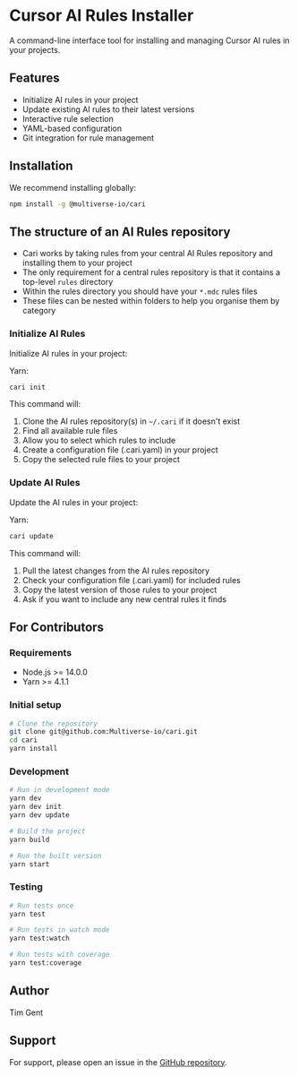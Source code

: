 # Cursor AI Rules Installer

A command-line interface tool for installing and managing Cursor AI rules in your projects.

## Features

- Initialize AI rules in your project
- Update existing AI rules to their latest versions
- Interactive rule selection
- YAML-based configuration
- Git integration for rule management

## Installation

We recommend installing globally:

```bash
npm install -g @multiverse-io/cari
```

## The structure of an AI Rules repository

- Cari works by taking rules from your central AI Rules repository and installing them to your project
- The only requirement for a central rules repository is that it contains a top-level `rules` directory
- Within the rules directory you should have your `*.mdc` rules files
- These files can be nested within folders to help you organise them by category

### Initialize AI Rules

Initialize AI rules in your project:

Yarn:

```bash
cari init
```

This command will:

1. Clone the AI rules repository(s) in `~/.cari` if it doesn't exist
2. Find all available rule files
3. Allow you to select which rules to include
4. Create a configuration file (.cari.yaml) in your project
5. Copy the selected rule files to your project

### Update AI Rules

Update the AI rules in your project:

Yarn:

```bash
cari update
```

This command will:

1. Pull the latest changes from the AI rules repository
2. Check your configuration file (.cari.yaml) for included rules
3. Copy the latest version of those rules to your project
4. Ask if you want to include any new central rules it finds

## For Contributors

### Requirements

- Node.js >= 14.0.0
- Yarn >= 4.1.1

### Initial setup

```bash
# Clone the repository
git clone git@github.com:Multiverse-io/cari.git
cd cari
yarn install
```

### Development

```bash
# Run in development mode
yarn dev
yarn dev init 
yarn dev update 

# Build the project
yarn build

# Run the built version
yarn start
```

### Testing

```bash
# Run tests once
yarn test

# Run tests in watch mode
yarn test:watch

# Run tests with coverage
yarn test:coverage
```

## Author

Tim Gent

## Support

For support, please open an issue in the [GitHub repository](https://github.com/Multiverse-io/cari).
